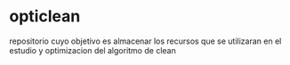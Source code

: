 # opticlean
repositorio cuyo objetivo es almacenar los recursos que se utilizaran en el estudio y optimizacion del algoritmo de clean

